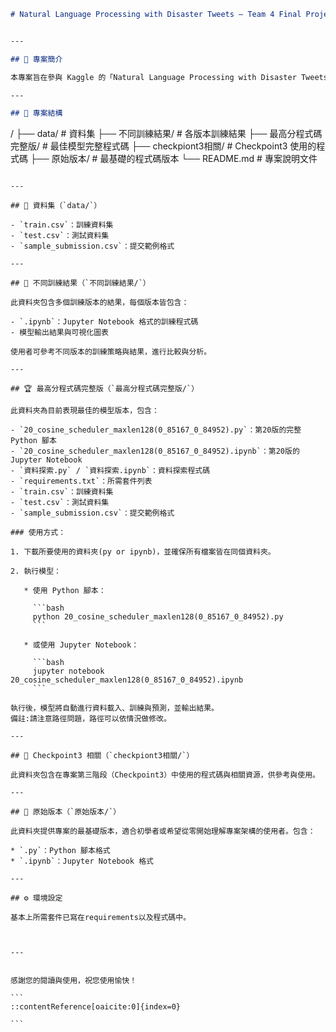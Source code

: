 ```markdown
# Natural Language Processing with Disaster Tweets – Team 4 Final Project


---

## 🧠 專案簡介

本專案旨在參與 Kaggle 的「Natural Language Processing with Disaster Tweets」競賽，目標是建立一個機器學習模型，能夠判斷一則推文是否與真實災難相關。透過自然語言處理（NLP）技術，分析推文內容，提升災難資訊的辨識效率。

---

## 📁 專案結構

```

/
├── data/                     # 資料集
├── 不同訓練結果/             # 各版本訓練結果
├── 最高分程式碼完整版/       # 最佳模型完整程式碼
├── checkpiont3相關/          # Checkpoint3 使用的程式碼
├── 原始版本/                 # 最基礎的程式碼版本
└── README.md                 # 專案說明文件

````

---

## 📂 資料集（`data/`）

- `train.csv`：訓練資料集
- `test.csv`：測試資料集
- `sample_submission.csv`：提交範例格式

---

## 🧪 不同訓練結果（`不同訓練結果/`）

此資料夾包含多個訓練版本的結果，每個版本皆包含：

- `.ipynb`：Jupyter Notebook 格式的訓練程式碼
- 模型輸出結果與可視化圖表

使用者可參考不同版本的訓練策略與結果，進行比較與分析。

---

## 🏆 最高分程式碼完整版（`最高分程式碼完整版/`）

此資料夾為目前表現最佳的模型版本，包含：

- `20_cosine_scheduler_maxlen128(0_85167_0_84952).py`：第20版的完整 Python 腳本
- `20_cosine_scheduler_maxlen128(0_85167_0_84952).ipynb`：第20版的 Jupyter Notebook
- `資料探索.py` / `資料探索.ipynb`：資料探索程式碼
- `requirements.txt`：所需套件列表
- `train.csv`：訓練資料集
- `test.csv`：測試資料集
- `sample_submission.csv`：提交範例格式

### 使用方式：

1. 下載所要使用的資料夾(py or ipynb)，並確保所有檔案皆在同個資料夾。

2. 執行模型：

   * 使用 Python 腳本：

     ```bash
     python 20_cosine_scheduler_maxlen128(0_85167_0_84952).py
     ```

   * 或使用 Jupyter Notebook：

     ```bash
     jupyter notebook 20_cosine_scheduler_maxlen128(0_85167_0_84952).ipynb
     ```

執行後，模型將自動進行資料載入、訓練與預測，並輸出結果。
備註:請注意路徑問題，路徑可以依情況做修改。

---

## 🔁 Checkpoint3 相關（`checkpiont3相關/`）

此資料夾包含在專案第三階段（Checkpoint3）中使用的程式碼與相關資源，供參考與使用。

---

## 🧱 原始版本（`原始版本/`）

此資料夾提供專案的最基礎版本，適合初學者或希望從零開始理解專案架構的使用者。包含：

* `.py`：Python 腳本格式
* `.ipynb`：Jupyter Notebook 格式

---

## ⚙️ 環境設定

基本上所需套件已寫在requirements以及程式碼中。



---


感謝您的閱讀與使用，祝您使用愉快！

```
::contentReference[oaicite:0]{index=0}
 
```
